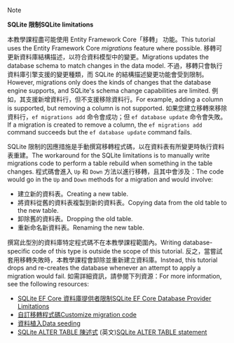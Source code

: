 > [!NOTE]
> 
> <span data-ttu-id="6d364-101">**SQLite 限制**</span><span class="sxs-lookup"><span data-stu-id="6d364-101">**SQLite limitations**</span></span>
>
> <span data-ttu-id="6d364-102">本教學課程盡可能使用 Entity Framework Core「移轉」  功能。</span><span class="sxs-lookup"><span data-stu-id="6d364-102">This tutorial uses the Entity Framework Core *migrations* feature where possible.</span></span> <span data-ttu-id="6d364-103">移轉可更新資料庫結構描述，以符合資料模型中的變更。</span><span class="sxs-lookup"><span data-stu-id="6d364-103">Migrations updates the database schema to match changes in the data model.</span></span> <span data-ttu-id="6d364-104">不過，移轉只會執行資料庫引擎支援的變更種類，而 SQLite 的結構描述變更功能會受到限制。</span><span class="sxs-lookup"><span data-stu-id="6d364-104">However, migrations only does the kinds of changes that the database engine supports, and SQLite's schema change capabilities are limited.</span></span> <span data-ttu-id="6d364-105">例如，其支援新增資料行，但不支援移除資料行。</span><span class="sxs-lookup"><span data-stu-id="6d364-105">For example, adding a column is supported, but removing a column is not supported.</span></span> <span data-ttu-id="6d364-106">如果您建立移轉來移除資料行，`ef migrations add` 命令會成功；但 `ef database update` 命令會失敗。</span><span class="sxs-lookup"><span data-stu-id="6d364-106">If a migration is created to remove a column, the `ef migrations add` command succeeds but the `ef database update` command fails.</span></span> 
>
> <span data-ttu-id="6d364-107">SQLite 限制的因應措施是手動撰寫移轉程式碼，以在資料表有所變更時執行資料表重建。</span><span class="sxs-lookup"><span data-stu-id="6d364-107">The workaround for the SQLite limitations is to manually write migrations code to perform a table rebuild when something in the table changes.</span></span> <span data-ttu-id="6d364-108">程式碼會進入 `Up` 和 `Down` 方法以進行移轉，且其中會涉及：</span><span class="sxs-lookup"><span data-stu-id="6d364-108">The code would go in the `Up` and `Down` methods for a migration and would involve:</span></span>
>
> * <span data-ttu-id="6d364-109">建立新的資料表。</span><span class="sxs-lookup"><span data-stu-id="6d364-109">Creating a new table.</span></span>
> * <span data-ttu-id="6d364-110">將資料從舊的資料表複製到新的資料表。</span><span class="sxs-lookup"><span data-stu-id="6d364-110">Copying data from the old table to the new table.</span></span>
> * <span data-ttu-id="6d364-111">卸除舊的資料表。</span><span class="sxs-lookup"><span data-stu-id="6d364-111">Dropping the old table.</span></span>
> * <span data-ttu-id="6d364-112">重新命名新資料表。</span><span class="sxs-lookup"><span data-stu-id="6d364-112">Renaming the new table.</span></span>
>
> <span data-ttu-id="6d364-113">撰寫此型別的資料庫特定程式碼不在本教學課程範圍內。</span><span class="sxs-lookup"><span data-stu-id="6d364-113">Writing database-specific code of this type is outside the scope of this tutorial.</span></span> <span data-ttu-id="6d364-114">反之，當嘗試套用移轉失敗時，本教學課程會卸除並重新建立資料庫。</span><span class="sxs-lookup"><span data-stu-id="6d364-114">Instead, this tutorial drops and re-creates the database whenever an attempt to apply a migration would fail.</span></span> <span data-ttu-id="6d364-115">如需詳細資訊，請參閱下列資源：</span><span class="sxs-lookup"><span data-stu-id="6d364-115">For more information, see the following resources:</span></span>
>
> * [<span data-ttu-id="6d364-116">SQLite EF Core 資料庫提供者限制</span><span class="sxs-lookup"><span data-stu-id="6d364-116">SQLite EF Core Database Provider Limitations</span></span>](/ef/core/providers/sqlite/limitations)
> * [<span data-ttu-id="6d364-117">自訂移轉程式碼</span><span class="sxs-lookup"><span data-stu-id="6d364-117">Customize migration code</span></span>](/ef/core/managing-schemas/migrations/#customize-migration-code)
> * [<span data-ttu-id="6d364-118">資料植入</span><span class="sxs-lookup"><span data-stu-id="6d364-118">Data seeding</span></span>](/ef/core/modeling/data-seeding)
> * <span data-ttu-id="6d364-119">[SQLite ALTER TABLE 陳述式](https://sqlite.org/lang_altertable.html) \(英文\)</span><span class="sxs-lookup"><span data-stu-id="6d364-119">[SQLite ALTER TABLE statement](https://sqlite.org/lang_altertable.html)</span></span>